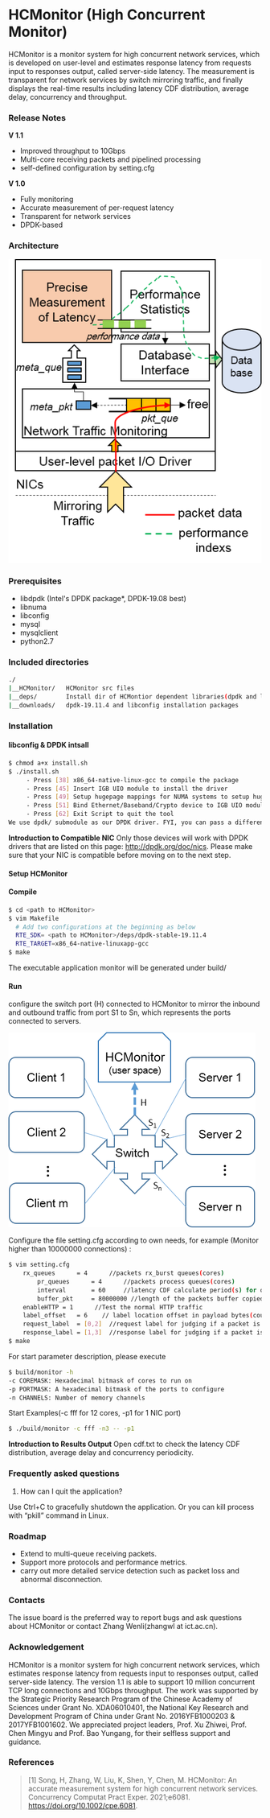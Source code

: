 
# HCMonitor (High Concurrent Monitor)

HCMonitor is a monitor system for high concurrent network services, which is developed on user-level and estimates response latency from requests input to responses output, called server-side latency. The measurement is transparent for network services by switch mirroring traffic, and finally displays the real-time results including latency CDF distribution, average delay, concurrency and throughput. 

### Release Notes

**V 1.1**

+ Improved throughput to 10Gbps
+ Multi-core receiving packets and pipelined processing
+ self-defined configuration by setting.cfg

**V 1.0**

+ Fully monitoring
+ Accurate measurement of per-request latency
+ Transparent for network services
+ DPDK-based

### Architecture
 
 ![HCMonitor_architecture](HCMonitor_architecture.png)

### Prerequisites
* libdpdk (Intel's DPDK package*, DPDK-19.08 best) 
* libnuma
* libconfig
* mysql
* mysqlclient
* python2.7      

### Included directories

```bash
./    
|__HCMonitor/	HCMonitor src files  
|__deps/        Install dir of HCMontior dependent libraries(dpdk and libconfig)            
|__downloads/   dpdk-19.11.4 and libconfig installation packages
```

### Installation

#### libconfig & DPDK intsall

```bash
$ chmod a+x install.sh
$ ./install.sh
     - Press [38] x86_64-native-linux-gcc to compile the package
     - Press [45] Insert IGB UIO module to install the driver
     - Press [49] Setup hugepage mappings for NUMA systems to setup hugepages(20GB for each node best)
     - Press [51] Bind Ethernet/Baseband/Crypto device to IGB UIO module
     - Press [62] Exit Script to quit the tool
We use dpdk/ submodule as our DPDK driver. FYI, you can pass a different dpdk source directory as command line argument.
```
**Introduction to Compatible NIC**
Only those devices will work with DPDK drivers that are listed on this page: http://dpdk.org/doc/nics. Please make sure that your NIC is compatible before moving on to the next step.

#### Setup HCMonitor 

#### Compile
```bash
$ cd <path to HCMonitor>
$ vim Makefile
  # Add two configurations at the beginning as below
  RTE_SDK= <path to HCMonitor>/deps/dpdk-stable-19.11.4
  RTE_TARGET=x86_64-native-linuxapp-gcc
$ make
```
The executable application monitor will be generated under build/

#### Run

configure the switch port (H) connected to HCMonitor to mirror the inbound and outbound traffic from port S1 to Sn, which represents the ports connected to servers.

![HCMonitor_Test_Method](HCMonitor_test.png)

Configure the file setting.cfg according to own needs, for example (Monitor higher than 10000000 connections) :
```bash
$ vim setting.cfg
	rx_queues      = 4      //packets rx_burst queues(cores)
    	pr_queues      = 4      //packets process queues(cores)
    	interval       = 60     //latency CDF calculate period(s) for output in cdf.txt
    	buffer_pkt     = 80000000 //length of the packets buffer copied from rte_mbuf
	enableHTTP = 1      //Test the normal HTTP traffic
	label_offset   = 6    // label location offset in payload bytes(count from 0)
	request_label  = [0,2]  //request label for judging if a packet is a request
	response_label = [1,3]  //response label for judging if a packet is a response
$ make
```
For start parameter description, please execute
```bash
$ build/monitor -h
-c COREMASK: Hexadecimal bitmask of cores to run on
-p PORTMASK: A hexadecimal bitmask of the ports to configure 
-n CHANNELS: Number of memory channels
```
Start Examples(-c fff for 12 cores, -p1 for 1 NIC port)
```bash
$ ./build/monitor -c fff -n3 -- -p1
```
**Introduction to Results Output**
Open cdf.txt to check the latency CDF distribution, average delay and concurrency periodicity.

### Frequently asked questions

1. How can I quit the application?

Use Ctrl+C to gracefully shutdown the application. Or you can kill process with “pkill” command in Linux.


### Roadmap

+ Extend to multi-queue receiving packets.
+ Support more protocols and performance metrics.
+ carry out more detailed service detection such as packet loss and abnormal disconnection.

### Contacts

The issue board is the preferred way to report bugs and ask questions about HCMonitor or contact Zhang Wenli(zhangwl at ict.ac.cn).

### Acknowledgement
 HCMonitor is a monitor system for high concurrent network services, which estimates response latency from requests input to responses output, called server-side latency. The version 1.1 is able to support 10 million concurrent TCP long connections and 10Gbps throughput. The work was supported by the Strategic Priority Research Program of the Chinese Academy of Sciences under Grant No. XDA06010401, the National Key Research and Development Program of China under Grant No. 2016YFB1000203 & 2017YFB1001602. We appreciated project leaders, Prof. Xu Zhiwei, Prof. Chen Mingyu and Prof. Bao Yungang, for their selfless support and guidance.

### References

> [1] Song, H, Zhang, W, Liu, K, Shen, Y, Chen, M. HCMonitor: An accurate measurement system for high concurrent network services. Concurrency Computat Pract Exper. 2021;e6081. https://doi.org/10.1002/cpe.6081.

